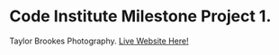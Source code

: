 # Code Institute Milestone Project 1. 

Taylor Brookes Photography. 
[Live Website Here!](https://taybro23.github.io/tbphotography_ms1/)

